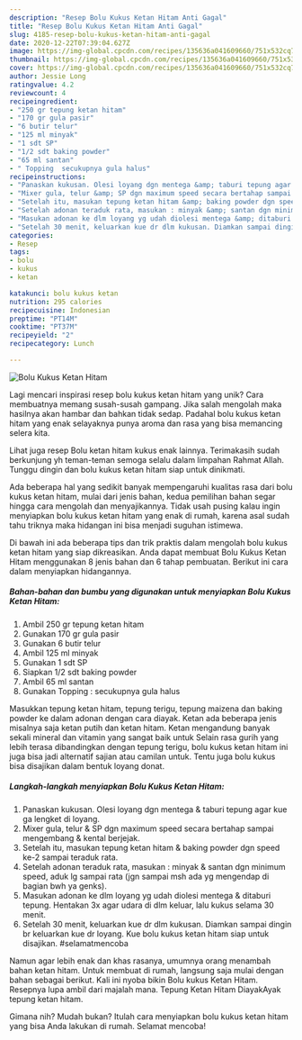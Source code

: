 ```yaml
---
description: "Resep Bolu Kukus Ketan Hitam Anti Gagal"
title: "Resep Bolu Kukus Ketan Hitam Anti Gagal"
slug: 4185-resep-bolu-kukus-ketan-hitam-anti-gagal
date: 2020-12-22T07:39:04.627Z
image: https://img-global.cpcdn.com/recipes/135636a041609660/751x532cq70/bolu-kukus-ketan-hitam-foto-resep-utama.jpg
thumbnail: https://img-global.cpcdn.com/recipes/135636a041609660/751x532cq70/bolu-kukus-ketan-hitam-foto-resep-utama.jpg
cover: https://img-global.cpcdn.com/recipes/135636a041609660/751x532cq70/bolu-kukus-ketan-hitam-foto-resep-utama.jpg
author: Jessie Long
ratingvalue: 4.2
reviewcount: 4
recipeingredient:
- "250 gr tepung ketan hitam"
- "170 gr gula pasir"
- "6 butir telur"
- "125 ml minyak"
- "1 sdt SP"
- "1/2 sdt baking powder"
- "65 ml santan"
- " Topping  secukupnya gula halus"
recipeinstructions:
- "Panaskan kukusan. Olesi loyang dgn mentega &amp; taburi tepung agar kue ga lengket di loyang."
- "Mixer gula, telur &amp; SP dgn maximum speed secara bertahap sampai mengembang &amp; kental berjejak."
- "Setelah itu, masukan tepung ketan hitam &amp; baking powder dgn speed ke-2 sampai teraduk rata."
- "Setelah adonan teraduk rata, masukan : minyak &amp; santan dgn minimum speed, aduk lg sampai rata (jgn sampai msh ada yg mengendap di bagian bwh ya genks)."
- "Masukan adonan ke dlm loyang yg udah diolesi mentega &amp; ditaburi tepung. Hentakan 3x agar udara di dlm keluar, lalu kukus selama 30 menit."
- "Setelah 30 menit, keluarkan kue dr dlm kukusan. Diamkan sampai dingin br keluarkan kue dr loyang. Kue bolu kukus ketan hitam siap untuk disajikan. #selamatmencoba"
categories:
- Resep
tags:
- bolu
- kukus
- ketan

katakunci: bolu kukus ketan 
nutrition: 295 calories
recipecuisine: Indonesian
preptime: "PT14M"
cooktime: "PT37M"
recipeyield: "2"
recipecategory: Lunch

---
```



![Bolu Kukus Ketan Hitam](https://img-global.cpcdn.com/recipes/135636a041609660/751x532cq70/bolu-kukus-ketan-hitam-foto-resep-utama.jpg)

Lagi mencari inspirasi resep bolu kukus ketan hitam yang unik? Cara membuatnya memang susah-susah gampang. Jika salah mengolah maka hasilnya akan hambar dan bahkan tidak sedap. Padahal bolu kukus ketan hitam yang enak selayaknya punya aroma dan rasa yang bisa memancing selera kita.

Lihat juga resep Bolu ketan hitam kukus enak lainnya. Terimakasih sudah berkunjung yh teman-teman semoga selalu dalam limpahan Rahmat Allah. Tunggu dingin dan bolu kukus ketan hitam siap untuk dinikmati.

Ada beberapa hal yang sedikit banyak mempengaruhi kualitas rasa dari bolu kukus ketan hitam, mulai dari jenis bahan, kedua pemilihan bahan segar hingga cara mengolah dan menyajikannya. Tidak usah pusing kalau ingin menyiapkan bolu kukus ketan hitam yang enak di rumah, karena asal sudah tahu triknya maka hidangan ini bisa menjadi suguhan istimewa.


Di bawah ini ada beberapa tips dan trik praktis dalam mengolah bolu kukus ketan hitam yang siap dikreasikan. Anda dapat membuat Bolu Kukus Ketan Hitam menggunakan 8 jenis bahan dan 6 tahap pembuatan. Berikut ini cara dalam menyiapkan hidangannya.

<!--inarticleads1-->

##### Bahan-bahan dan bumbu yang digunakan untuk menyiapkan Bolu Kukus Ketan Hitam:

1. Ambil 250 gr tepung ketan hitam
1. Gunakan 170 gr gula pasir
1. Gunakan 6 butir telur
1. Ambil 125 ml minyak
1. Gunakan 1 sdt SP
1. Siapkan 1/2 sdt baking powder
1. Ambil 65 ml santan
1. Gunakan  Topping : secukupnya gula halus


Masukkan tepung ketan hitam, tepung terigu, tepung maizena dan baking powder ke dalam adonan dengan cara diayak. Ketan ada beberapa jenis misalnya saja ketan putih dan ketan hitam. Ketan mengandung banyak sekali mineral dan vitamin yang sangat baik untuk Selain rasa gurih yang lebih terasa dibandingkan dengan tepung terigu, bolu kukus ketan hitam ini juga bisa jadi alternatif sajian atau camilan untuk. Tentu juga bolu kukus bisa disajikan dalam bentuk loyang donat. 

<!--inarticleads2-->

##### Langkah-langkah menyiapkan Bolu Kukus Ketan Hitam:

1. Panaskan kukusan. Olesi loyang dgn mentega &amp; taburi tepung agar kue ga lengket di loyang.
1. Mixer gula, telur &amp; SP dgn maximum speed secara bertahap sampai mengembang &amp; kental berjejak.
1. Setelah itu, masukan tepung ketan hitam &amp; baking powder dgn speed ke-2 sampai teraduk rata.
1. Setelah adonan teraduk rata, masukan : minyak &amp; santan dgn minimum speed, aduk lg sampai rata (jgn sampai msh ada yg mengendap di bagian bwh ya genks).
1. Masukan adonan ke dlm loyang yg udah diolesi mentega &amp; ditaburi tepung. Hentakan 3x agar udara di dlm keluar, lalu kukus selama 30 menit.
1. Setelah 30 menit, keluarkan kue dr dlm kukusan. Diamkan sampai dingin br keluarkan kue dr loyang. Kue bolu kukus ketan hitam siap untuk disajikan. #selamatmencoba


Namun agar lebih enak dan khas rasanya, umumnya orang menambah bahan ketan hitam. Untuk membuat di rumah, langsung saja mulai dengan bahan sebagai berikut. Kali ini nyoba bikin Bolu kukus Ketan Hitam. Resepnya lupa ambil dari majalah mana. Tepung Ketan Hitam DiayakAyak tepung ketan hitam. 

Gimana nih? Mudah bukan? Itulah cara menyiapkan bolu kukus ketan hitam yang bisa Anda lakukan di rumah. Selamat mencoba!
